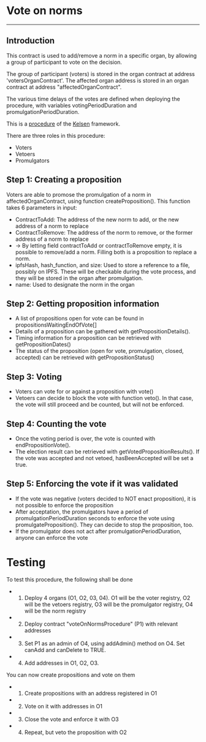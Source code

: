 # Vote on norms 
---
## Introduction
This contract is used to add/remove a norm in a specific organ, by allowing a group of participant to vote on the decision.

The group of participant (voters) is stored in the organ contract at address 'votersOrganContract'. The affected organ address is stored in an organ contract at address "affectedOrganContract".

The various time delays of the votes are defined when deploying the procedure, with variables votingPeriodDuration and promulgationPeriodDuration.

This is a [procedure](02_00_standardProcedure.md) of the [Kelsen](00_Kelsen.md) framework.

There are three roles in this procedure:
* Voters
* Vetoers
* Promulgators

## Step 1: Creating a proposition
Voters are able to promose the promulgation of a norm in affectedOrganContract, using function createProposition(). This function takes 6 parameters in input:
* ContractToAdd: The address of the new norm to add, or the new address of a norm to replace
* ContractToRemove: The address of the norm to remove, or the former address of a norm to replace
* -> By letting field contractToAdd or contractToRemove empty, it is possible to remove/add a norm. Filling both is a proposition to replace a norm.
* ipfsHash, hash_function, and size: Used to store a reference to a file, possibly on IPFS. These will be checkable during the vote process, and they will be stored in the organ after promulgation. 
* name: Used to designate the norm in the organ

## Step 2: Getting proposition information

* A list of propositions open for vote can be found in propositionsWaitingEndOfVote[]
* Details of a proposition can be gathered with getPropositionDetails(). 
* Timing information for a proposition can be retrieved with getPropositionDates()
* The status of the proposition (open for vote, promulgation, closed, accepted) can be retrieved with getPropositionStatus()

## Step 3: Voting
* Voters can vote for or against a proposition with vote()
* Vetoers can decide to block the vote with function veto(). In that case, the vote will still proceed and be counted, but will not be enforced.

## Step 4: Counting the vote

* Once the voting period is over, the vote is counted with endPropositionVote().
* The election result can be retrieved with getVotedPropositionResults(). If the vote was accepted and not vetoed, hasBeenAccepted will be set a true.


## Step 5: Enforcing the vote if it was validated
* If the vote was negative (voters decided to NOT enact proposition), it is not possible to enforce the proposition
* After acceptation, the promulgators have a period of promulgationPeriodDuration seconds to enforce the vote using promulgateProposition(). They can decide to stop the proposition, too.
* If the promulgator does not act after promulgationPeriodDuration, anyone can enforce the vote


# Testing
To test this procedure, the following shall be done
* 1. Deploy 4 organs (O1, O2, 03, 04). O1 will be the voter registry, O2 will be the vetoers registry, O3 will be the promulgator registry, O4 will be the norm registry
* 2. Deploy contract "voteOnNormsProcedure" (P1) with relevant addresses
* 3. Set P1 as an admin of O4, using addAdmin() method on O4. Set canAdd and canDelete to TRUE.
* 4. Add addresses in O1, O2, O3. 

You can now create propositions and vote on them

* 1. Create propositions with an address registered in O1
* 2. Vote on it with addresses in O1
* 3. Close the vote and enforce it with O3
* 4. Repeat, but veto the proposition with O2






